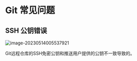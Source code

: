 # Git 常见问题

## SSH 公钥错误

![image-20230514005537921](https://cdn.jsdelivr.net/gh/letengzz/Two-C@main/img/Java/202305140114775.png)

Git远程仓库的SSH免密公钥和推送用户提供的公钥不一致导致的。